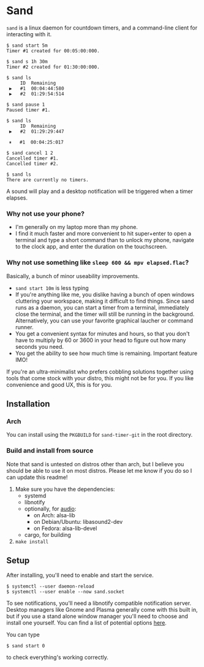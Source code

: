 # Sand

`sand` is a linux daemon for countdown timers, and a command-line client for
interacting with it.

```console
$ sand start 5m
Timer #1 created for 00:05:00:000.

$ sand s 1h 30m
Timer #2 created for 01:30:00:000.

$ sand ls
     ID  Remaining
 ▶   #1  00:04:44:580
 ▶   #2  01:29:54:514

$ sand pause 1
Paused timer #1.

$ sand ls
     ID  Remaining
 ▶   #2  01:29:29:447

 ⏸   #1  00:04:25:017

$ sand cancel 1 2
Cancelled timer #1.
Cancelled timer #2.

$ sand ls
There are currently no timers.
```
A sound will play and a desktop notification will be triggered when a timer
elapses.

### Why not use your phone?

- I'm generally on my laptop more than my phone.
- I find it much faster and more convenient to hit super+enter to open a
  terminal and type a short command than to unlock my phone, navigate to the
  clock app, and enter the duration on the touchscreen.

### Why not use something like `sleep 600 && mpv elapsed.flac`?

Basically, a bunch of minor useability improvements.

- `sand start 10m` is less typing
- If you're anything like me, you dislike having a bunch of open windows
  cluttering your workspace, making it difficult to find things. Since sand
  runs as a daemon, you can start a timer from a terminal, immediately close
  the terminal, and the timer will still be running in the background.
  Alternatively, you can use your favorite graphical laucher or command runner.
- You get a convenient syntax for minutes and hours, so that you don't have to
  multiply by 60 or 3600 in your head to figure out how many seconds you need.
- You get the ability to see how much time is remaining. Important feature IMO!

If you're an ultra-minimalist who prefers cobbling solutions together using
tools that come stock with your distro, this might not be for you. If you like
convenience and good UX, this is for you.

## Installation

### Arch

You can install using the `PKGBUILD` for `sand-timer-git` in the root directory.

### Build and install from source

Note that sand is untested on distros other than arch, but I believe you should
be able to use it on most distros. Please let me know if you do so I can update this readme!

1. Make sure you have the dependencies:
    - systemd
    - libnotify
    - optionally, for [audio](https://github.com/RustAudio/rodio?tab=readme-ov-file#dependencies-linux-only):
        - on Arch: alsa-lib
        - on Debian/Ubuntu: libasound2-dev
        - on Fedora: alsa-lib-devel
    - cargo, for building
2. `make install`

## Setup
After installing, you'll need to enable and start the service.

```console
$ systemctl --user daemon-reload
$ systemctl --user enable --now sand.socket
```

To see notifications, you'll need a libnotify compatible notification server.
Desktop managers like Gnome and Plasma generally come with this built in, but
if you use a stand alone window manager you'll need to choose and install one
yourself. You can find a list of potential options [here](https://wiki.archlinux.org/title/Desktop_notifications#Standalone).

You can type
```console
$ sand start 0
```
to check everything's working correctly.
